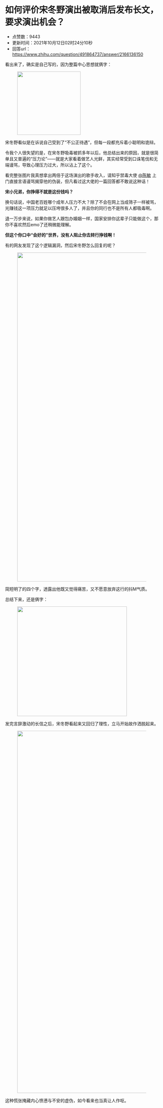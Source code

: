 # 如何评价宋冬野演出被取消后发布长文，要求演出机会？
- 点赞数：9443
- 更新时间：2021年10月12日02时24分10秒
- 回答url：https://www.zhihu.com/question/491864737/answer/2166136150
<body>
 <p data-pid="d5Xrfema">看出来了，确实是自己写的，因为整篇中心思想就俩字：</p>
 <figure data-size="normal">
  <img src="https://pic1.zhimg.com/50/v2-71e97684219ee2264145347cfb3fbc6b_720w.jpg?source=1940ef5c" data-caption="" data-size="normal" data-rawwidth="208" data-rawheight="192" data-original-token="v2-2a7d4eb2b89b7e97a24a89054c58994e" data-default-watermark-src="https://pic1.zhimg.com/50/v2-a90146603cb13bd95700f1ee710c9626_720w.jpg?source=1940ef5c" class="content_image" width="208">
 </figure>
 <p data-pid="U3ZIJFIc">宋冬野看似是在诉说自己受到了“不公正待遇”，但每一段都充斥着小聪明和诡辩。</p>
 <p data-pid="LQhkDe2J">令我个人很失望的是，在宋冬野吸毒被抓多年以后，他总结出来的原因，就是很简单且又普遍的“压力论”——就是大家看着做艺人光鲜，其实经常受到口诛笔伐和无端谩骂，导致心理压力过大，所以沾上了这个。</p>
 <p data-pid="RIY9Q4kn">看完整张图片我真想拿出两倍于这场演出的歌手收入，请知乎禁毒大使 <a class="member_mention" href="https://www.zhihu.com/people/35596b33ab6f1b259bbc01cb6c504d62" data-hash="35596b33ab6f1b259bbc01cb6c504d62" data-hovercard="p$b$35596b33ab6f1b259bbc01cb6c504d62">@陈敏</a> 上门直接言语谩骂揭穿他的伪装，但凡看过这大佬的一篇回答都不敢说这种话！</p>
 <p data-pid="NdDaeWnc"><b>宋小兄弟，你挣得不就是这份钱吗？</b></p>
 <p data-pid="UBbbXT1h">换句话说，中国老百姓哪个成年人压力不大？除了不会在网上当成筛子一样被骂，光赚钱这一项压力就足以压垮很多人了，并且你的同行也不是所有人都吸毒啊。</p>
 <p data-pid="TSIYsTRj">退一万步来说，如果你做艺人跟包办婚姻一样，国家安排你这辈子只能做这个，那你不喜欢然后emo了还稍微能理解。</p>
 <p data-pid="9CZnZIvm"><b>但这个你口中“会好的”世界，没有人阻止你去转行挣钱啊！</b></p>
 <p data-pid="zDwI_vHR">有的网友发现了这个逻辑漏洞，然后宋冬野怎么回复的呢？</p>
 <figure data-size="normal">
  <img src="https://pic1.zhimg.com/50/v2-bf445363b19ec025e0e19a4416f232bd_720w.jpg?source=1940ef5c" data-caption="" data-size="normal" data-rawwidth="1080" data-rawheight="3087" data-original-token="v2-587194415a8a2393e8046d84649263be" data-default-watermark-src="https://picx.zhimg.com/50/v2-2d4770e610f7c1663e8661f9b84c27fe_720w.jpg?source=1940ef5c" class="origin_image zh-lightbox-thumb" width="1080" data-original="https://picx.zhimg.com/v2-bf445363b19ec025e0e19a4416f232bd_r.jpg?source=1940ef5c">
 </figure>
 <p data-pid="S0pkEgKA">简短明了的四个字，透露出他既又觉得痛苦，又不愿意放弃这行的抖M气质。</p>
 <p data-pid="R7D6rs2B">总结下来，还是俩字：</p>
 <figure data-size="normal">
  <img src="https://picx.zhimg.com/50/v2-927393b6dc75588015462f529dcad627_720w.jpg?source=1940ef5c" data-caption="" data-size="normal" data-rawwidth="360" data-rawheight="360" data-original-token="v2-feb1b890cf9e8533f026678fcc3ba7df" data-default-watermark-src="https://pica.zhimg.com/50/v2-42df0aa974b0ef457e5a7cd6a036041a_720w.jpg?source=1940ef5c" class="content_image" width="360">
 </figure>
 <p data-pid="eDVxB--O">发完言辞激动的长信之后，宋冬野看起来又回归了理性，立马开始故作洒脱起来。</p>
 <figure data-size="normal">
  <img src="https://picx.zhimg.com/50/v2-440df28f40bd3ffea48c079b9ae0db08_720w.jpg?source=1940ef5c" data-caption="" data-size="normal" data-rawwidth="1189" data-rawheight="314" data-original-token="v2-637eaae3540ef41036300aaf43a87e8b" data-default-watermark-src="https://pic1.zhimg.com/50/v2-6b2d28301615658afaff9f5bdd265fea_720w.jpg?source=1940ef5c" class="origin_image zh-lightbox-thumb" width="1189" data-original="https://pic1.zhimg.com/v2-440df28f40bd3ffea48c079b9ae0db08_r.jpg?source=1940ef5c">
 </figure>
 <p data-pid="3DRGkwn0">这种慌张掩藏内心愤懑与不安的虚伪，如今看来也当真让人作呕。</p>
</body>